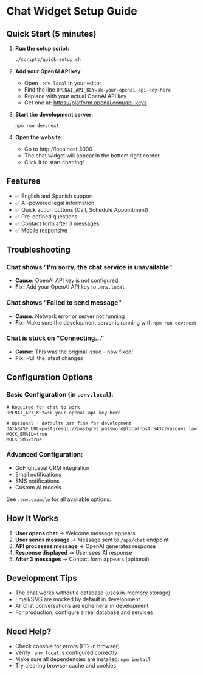 # Chat Widget Setup Guide

## Quick Start (5 minutes)

1. **Run the setup script:**
   ```bash
   ./scripts/quick-setup.sh
   ```

2. **Add your OpenAI API key:**
   - Open `.env.local` in your editor
   - Find the line `OPENAI_API_KEY=sk-your-openai-api-key-here`
   - Replace with your actual OpenAI API key
   - Get one at: https://platform.openai.com/api-keys

3. **Start the development server:**
   ```bash
   npm run dev:next
   ```

4. **Open the website:**
   - Go to http://localhost:3000
   - The chat widget will appear in the bottom right corner
   - Click it to start chatting!

## Features

- ✅ English and Spanish support
- ✅ AI-powered legal information
- ✅ Quick action buttons (Call, Schedule Appointment)
- ✅ Pre-defined questions
- ✅ Contact form after 3 messages
- ✅ Mobile responsive

## Troubleshooting

### Chat shows "I'm sorry, the chat service is unavailable"
- **Cause:** OpenAI API key is not configured
- **Fix:** Add your OpenAI API key to `.env.local`

### Chat shows "Failed to send message"
- **Cause:** Network error or server not running
- **Fix:** Make sure the development server is running with `npm run dev:next`

### Chat is stuck on "Connecting..."
- **Cause:** This was the original issue - now fixed!
- **Fix:** Pull the latest changes

## Configuration Options

### Basic Configuration (in `.env.local`):
```env
# Required for chat to work
OPENAI_API_KEY=sk-your-openai-api-key-here

# Optional - defaults are fine for development
DATABASE_URL=postgresql://postgres:password@localhost:5432/vasquez_law
MOCK_EMAIL=true
MOCK_SMS=true
```

### Advanced Configuration:
- GoHighLevel CRM integration
- Email notifications
- SMS notifications
- Custom AI models

See `.env.example` for all available options.

## How It Works

1. **User opens chat** → Welcome message appears
2. **User sends message** → Message sent to `/api/chat` endpoint
3. **API processes message** → OpenAI generates response
4. **Response displayed** → User sees AI response
5. **After 3 messages** → Contact form appears (optional)

## Development Tips

- The chat works without a database (uses in-memory storage)
- Email/SMS are mocked by default in development
- All chat conversations are ephemeral in development
- For production, configure a real database and services

## Need Help?

- Check console for errors (F12 in browser)
- Verify `.env.local` is configured correctly
- Make sure all dependencies are installed: `npm install`
- Try clearing browser cache and cookies